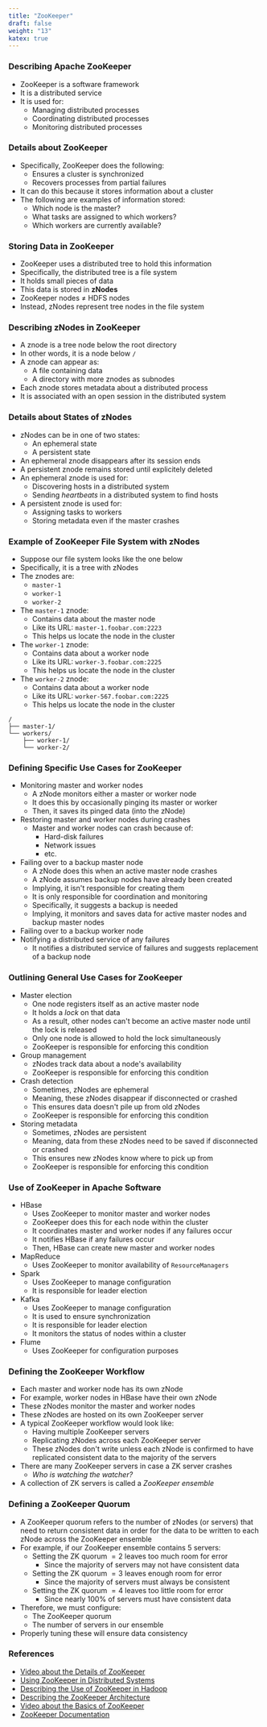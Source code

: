```yaml
---
title: "ZooKeeper"
draft: false
weight: "13"
katex: true
---
```


### Describing Apache ZooKeeper
- ZooKeeper is a software framework
- It is a distributed service
- It is used for:
	- Managing distributed processes
	- Coordinating distributed processes
	- Monitoring distributed processes

### Details about ZooKeeper
- Specifically, ZooKeeper does the following:
	- Ensures a cluster is synchronized
	- Recovers processes from partial failures
- It can do this because it stores information about a cluster
- The following are examples of information stored:
	- Which node is the master?
	- What tasks are assigned to which workers?
	- Which workers are currently available?

### Storing Data in ZooKeeper
- ZooKeeper uses a distributed tree to hold this information
- Specifically, the distributed tree is a file system
- It holds small pieces of data
- This data is stored in **zNodes**
- ZooKeeper nodes $\not =$ HDFS nodes
- Instead, zNodes represent tree nodes in the file system

### Describing zNodes in ZooKeeper
- A znode is a tree node below the root directory
- In other words, it is a node below `/`
- A znode can appear as:
	- A file containing data
	- A directory with more znodes as subnodes
- Each znode stores metadata about a distributed process
- It is associated with an open session in the distributed system

### Details about States of zNodes
- zNodes can be in one of two states:
	- An ephemeral state
	- A persistent state
- An ephemeral znode disappears after its session ends
- A persistent znode remains stored until explicitely deleted
- An ephemeral znode is used for:
	- Discovering hosts in a distributed system
	- Sending *heartbeats* in a distributed system to find hosts
- A persistent znode is used for:
	- Assigning tasks to workers
	- Storing metadata even if the master crashes

### Example of ZooKeeper File System with zNodes
- Suppose our file system looks like the one below
- Specifically, it is a tree with zNodes
- The znodes are:
	- `master-1`
	- `worker-1`
	- `worker-2`
- The `master-1` znode:
	- Contains data about the master node
	- Like its URL: `master-1.foobar.com:2223`
	- This helps us locate the node in the cluster
- The `worker-1` znode:
	- Contains data about a worker node
	- Like its URL: `worker-3.foobar.com:2225`
	- This helps us locate the node in the cluster
- The `worker-2` znode:
	- Contains data about a worker node
	- Like its URL: `worker-567.foobar.com:2225`
	- This helps us locate the node in the cluster

```
/
├── master-1/
└── workers/
    ├── worker-1/
    └── worker-2/
```

### Defining Specific Use Cases for ZooKeeper
- Monitoring master and worker nodes
	- A zNode monitors either a master or worker node
	- It does this by occasionally pinging its master or worker
	- Then, it saves its pinged data (into the zNode)
- Restoring master and worker nodes during crashes
	- Master and worker nodes can crash because of:
		- Hard-disk failures
		- Network issues
		- etc.
- Failing over to a backup master node
	- A zNode does this when an active master node crashes
	- A zNode assumes backup nodes have already been created
	- Implying, it isn't responsible for creating them
	- It is only responsible for coordination and monitoring
	- Specifically, it suggests a backup is needed
	- Implying, it monitors and saves data for active master nodes and backup master nodes
- Failing over to a backup worker node
- Notifying a distributed service of any failures
	- It notifies a distributed service of failures and suggests replacement of a backup node

### Outlining General Use Cases for ZooKeeper
- Master election
	- One node registers itself as an active master node
	- It holds a *lock* on that data
	- As a result, other nodes can't become an active master node until the lock is released
	- Only one node is allowed to hold the lock simultaneously
	- ZooKeeper is responsible for enforcing this condition
- Group management
	- zNodes track data about a node's availability
	- ZooKeeper is responsible for enforcing this condition
- Crash detection
	- Sometimes, zNodes are ephemeral
	- Meaning, these zNodes disappear if disconnected or crashed
	- This ensures data doesn't pile up from old zNodes
	- ZooKeeper is responsible for enforcing this condition
- Storing metadata
	- Sometimes, zNodes are persistent
	- Meaning, data from these zNodes need to be saved if disconnected or crashed
	- This ensures new zNodes know where to pick up from
	- ZooKeeper is responsible for enforcing this condition

### Use of ZooKeeper in Apache Software
- HBase
	- Uses ZooKeeper to monitor master and worker nodes
	- ZooKeeper does this for each node within the cluster
	- It coordinates master and worker nodes if any failures occur
	- It notifies HBase if any failures occur
	- Then, HBase can create new master and worker nodes
- MapReduce
	- Uses ZooKeeper to monitor availability of `ResourceManagers`
- Spark
	- Uses ZooKeeper to manage configuration
	- It is responsible for leader election
- Kafka
	- Uses ZooKeeper to manage configuration
	- It is used to ensure synchronization
	- It is responsible for leader election
	- It monitors the status of nodes within a cluster
- Flume
	- Uses ZooKeeper for configuration purposes

### Defining the ZooKeeper Workflow
- Each master and worker node has its own zNode
- For example, worker nodes in HBase have their own zNode
- These zNodes monitor the master and worker nodes
- These zNodes are hosted on its own ZooKeeper server
- A typical ZooKeeper workflow would look like:
	- Having multiple ZooKeeper servers
	- Replicating zNodes across each ZooKeeper server
	- These zNodes don't write unless each zNode is confirmed to have replicated consistent data to the majority of the servers
- There are many ZooKeeper servers in case a ZK server crashes
	- *Who is watching the watcher?*
- A collection of ZK servers is called a *ZooKeeper ensemble*

### Defining a ZooKeeper Quorum
- A ZooKeeper quorum refers to the number of zNodes (or servers) that need to return consistent data in order for the data to be written to each zNode across the ZooKeeper ensemble
- For example, if our ZooKeeper ensemble contains $5$ servers:
	- Setting the ZK quorum $=2$ leaves too much room for error
		- Since the majority of servers may not have consistent data
	- Setting the ZK quorum $=3$ leaves enough room for error
		- Since the majority of servers must always be consistent
	- Setting the ZK quorum $=4$ leaves too little room for error
		- Since nearly $100$% of servers must have consistent data
- Therefore, we must configure:
	- The ZooKeeper quorum
	- The number of servers in our ensemble
- Properly tuning these will ensure data consistency

### References
- [Video about the Details of ZooKeeper](https://www.youtube.com/watch?v=gZj16chk0Ss)
- [Using ZooKeeper in Distributed Systems](https://www.elastic.co/blog/found-zookeeper-king-of-coordination)
- [Describing the Use of ZooKeeper in Hadoop](https://stackoverflow.com/a/10745043/12777044)
- [Describing the ZooKeeper Architecture](https://stackoverflow.com/a/8864303/12777044)
- [Video about the Basics of ZooKeeper](https://www.youtube.com/watch?v=gifeThkqHjg)
- [ZooKeeper Documentation](https://zookeeper.apache.org/doc/r3.1.2/zookeeperProgrammers.html)
